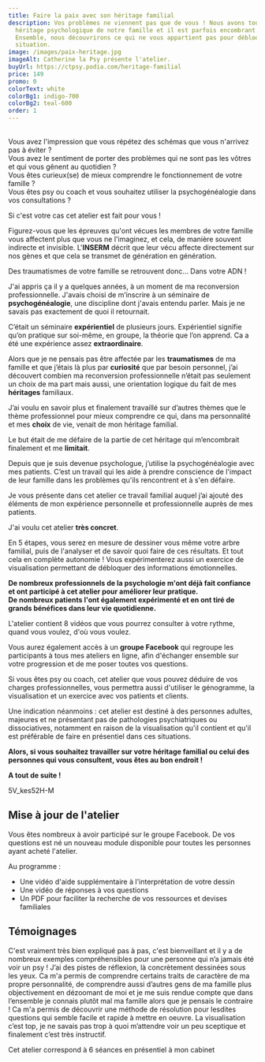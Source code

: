 ```yaml
---
title: Faire la paix avec son héritage familial
description: Vos problèmes ne viennent pas que de vous ! Nous avons tous un
  héritage psychologique de notre famille et il est parfois encombrant.
  Ensemble, nous découvrirons ce qui ne vous appartient pas pour débloquer votre
  situation.
image: /images/paix-heritage.jpg
imageAlt: Catherine la Psy présente l'atelier.
buyUrl: https://ctpsy.podia.com/heritage-familial
price: 149
promo: 0
colorText: white
colorBg1: indigo-700
colorBg2: teal-600
order: 1
---
```

<display-text display="frame">\
Vous avez l'impression que vous répétez des schémas que vous n'arrivez pas à éviter ?  
Vous avez le sentiment de porter des problèmes qui ne sont pas les vôtres et qui vous gênent au quotidien ?  
Vous êtes curieux(se) de mieux comprendre le fonctionnement de votre famille ?  
Vous êtes psy ou coach et vous souhaitez utiliser la psychogénéalogie dans vos consultations ?\
</display-text>

<display-text>Si c'est votre cas cet atelier est fait pour vous !</display-text>

Figurez-vous que les épreuves qu'ont vécues les membres de votre famille vous affectent plus que vous ne l'imaginez, et cela, de manière souvent indirecte et invisible. L'**INSERM** décrit que leur vécu affecte directement sur nos gènes et que cela se transmet de génération en génération. 

<display-text>
Des traumatismes de votre famille se retrouvent donc... Dans votre ADN !
</display-text>

J'ai appris ça il y a quelques années, à un moment de ma reconversion professionnelle. J'avais choisi de m’inscrire à un séminaire de **psychogénéalogie**, une discipline dont j'avais entendu parler. Mais je ne savais pas exactement de quoi il retournait.

C’était un séminaire **expérientiel** de plusieurs jours. Expérientiel signifie qu’on pratique sur soi-même, en groupe, la théorie que l’on apprend. Ca a été une expérience assez **extraordinaire**.

Alors que je ne pensais pas être affectée par les **traumatismes** de ma famille et que j’étais là plus par **curiosité** que par besoin personnel, j’ai découvert combien ma reconversion professionnelle n’était pas seulement un choix de ma part mais aussi, une orientation logique du fait de mes **héritages** familiaux.

J’ai voulu en savoir plus et finalement travaillé sur d’autres thèmes que le thème professionnel pour mieux comprendre ce qui, dans ma personnalité et mes **choix** de vie, venait de mon héritage familial.

Le but était de me défaire de la partie de cet héritage qui m’encombrait finalement et me **limitait**.

Depuis que je suis devenue psychologue, j’utilise la psychogénéalogie avec mes patients. C’est un travail qui les aide à prendre conscience de l'impact de leur famille dans les problèmes qu'ils rencontrent et à s'en défaire.

<display-text>Je vous présente dans cet atelier ce travail familial auquel j’ai ajouté des éléments de mon expérience personnelle et professionnelle auprès de mes patients.</display-text>

J'ai voulu cet atelier **très concret**. 

En 5 étapes, vous serez en mesure de dessiner vous même votre arbre familial, puis de l'analyser et de savoir quoi faire de ces résultats. Et tout cela en complète autonomie !
Vous expérimenterez aussi un exercice de visualisation permettant de débloquer des informations émotionnelles.

**De nombreux professionnels de la psychologie m'ont déjà fait confiance et ont participé à cet atelier pour améliorer leur pratique.**\
**De nombreux patients l'ont également expérimenté et en ont tiré de grands bénéfices dans leur vie quotidienne.**

<display-text>L'atelier contient 8 vidéos que vous pourrez consulter à votre rythme, quand vous voulez, d'où vous voulez.</display-text>

Vous aurez également accès à un **groupe Facebook** qui regroupe les participants à tous mes ateliers en ligne, afin d'échanger ensemble sur votre progression et de me poser toutes vos questions.

Si vous êtes psy ou coach, cet atelier que vous pouvez déduire de vos charges professionnelles, vous permettra aussi d'utiliser le génogramme, la visualisation et un exercice avec vos patients et clients.

Une indication néanmoins : cet atelier est destiné à des personnes adultes, majeures et ne présentant pas de pathologies psychiatriques ou dissociatives, notamment en raison de la visualisation qu'il contient et qu'il est préférable de faire en présentiel dans ces situations.

**Alors, si vous souhaitez travailler sur votre héritage familial ou celui des personnes qui vous consultent, vous êtes au bon endroit !**

**A tout de suite !**

<embed-youtube>5V_kes52H-M</embed-youtube>

## Mise à jour de l'atelier

Vous êtes nombreux à avoir participé sur le groupe Facebook. De vos questions est né un nouveau module disponible pour toutes les personnes ayant acheté l'atelier.

Au programme : 

* Une vidéo d'aide supplémentaire à l'interprétation de votre dessin
* Une vidéo de réponses à vos questions
* Un PDF pour faciliter la recherche de vos ressources et devises familiales

## Témoignages

<testimonials>
<testimonial author="Sonia" image="woman1">
  C'est vraiment très bien expliqué pas à pas, c'est bienveillant et il y a de nombreux exemples compréhensibles pour une personne qui n’a jamais été voir un psy ! J’ai des pistes de réflexion, là concrètement dessinées sous les yeux.
</testimonial>

<testimonial author="Anne-Lise" image="woman2">
Ca m'a permis de comprendre certains traits de caractère de ma propre personnalité, de comprendre aussi d’autres gens de ma famille plus objectivement en dézoomant de moi et je me suis rendue compte que dans l’ensemble je connais plutôt mal ma famille alors que je pensais le contraire !
</testimonial>

<testimonial author="Cédric" image="man1">
Ca m'a permis de découvrir une méthode de résolution pour lesdites questions qui semble facile et rapide à mettre en oeuvre.
</testimonial>

<testimonial author="Clément" image="man2">
La visualisation c’est top, je ne savais pas trop à quoi m’attendre voir un peu sceptique et finalement c’est très instructif.
</testimonial>
</testimonials>

<display-text>Cet atelier correspond à 6 séances en présentiel à mon cabinet</display-text>
